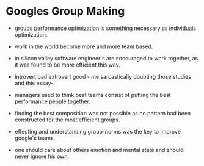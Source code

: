 # Googles Group Making 

* groups performance optimization is something necessary as individuals optimization.

* work in the world become more and more team based.

* in silicon valley software engineer's are encouraged to work together, as it was found to be more efficient this way. 

* introvert bad extrovert good - me sarcastically  doubting those studies and this essay-.

* managers used to think best teams consist of putting the best performance people together.

* finding the best composition was not possible as no pattern had been constructed for the most  efficient groups.

* effecting and understanding group-norms was the key to improve google's teams.

* one should care about others emotion and mental state and should never ignore  his own.
